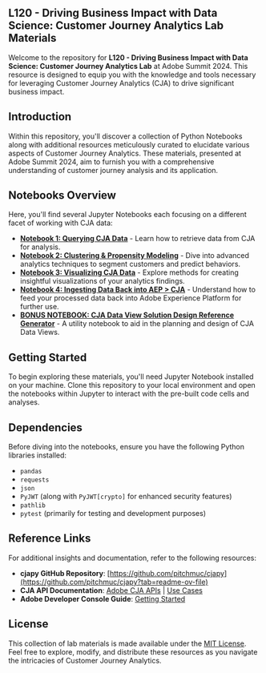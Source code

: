 ## L120 - Driving Business Impact with Data Science: Customer Journey Analytics Lab Materials

Welcome to the repository for **L120 - Driving Business Impact with Data Science: Customer Journey Analytics Lab** at Adobe Summit 2024. This resource is designed to equip you with the knowledge and tools necessary for leveraging Customer Journey Analytics (CJA) to drive significant business impact.

## Introduction

Within this repository, you'll discover a collection of Python Notebooks along with additional resources meticulously curated to elucidate various aspects of Customer Journey Analytics. These materials, presented at Adobe Summit 2024, aim to furnish you with a comprehensive understanding of customer journey analysis and its application.

## Notebooks Overview

Here, you'll find several Jupyter Notebooks each focusing on a different facet of working with CJA data:

- [**Notebook 1: Querying CJA Data**](query_data.ipynb) - Learn how to retrieve data from CJA for analysis.
- [**Notebook 2: Clustering & Propensity Modeling**](clustering.ipynb) - Dive into advanced analytics techniques to segment customers and predict behaviors.
- [**Notebook 3: Visualizing CJA Data**](visualize_data.ipynb) - Explore methods for creating insightful visualizations of your analytics findings.
- [**Notebook 4: Ingesting Data Back into AEP > CJA**](ingesting_data.ipynb) - Understand how to feed your processed data back into Adobe Experience Platform for further use.
- [**BONUS NOTEBOOK: CJA Data View Solution Design Reference Generator**](cja_dataview_solution_design_reference_generator.ipynb) - A utility notebook to aid in the planning and design of CJA Data Views.

## Getting Started

To begin exploring these materials, you'll need Jupyter Notebook installed on your machine. Clone this repository to your local environment and open the notebooks within Jupyter to interact with the pre-built code cells and analyses.

## Dependencies

Before diving into the notebooks, ensure you have the following Python libraries installed:

- `pandas`
- `requests`
- `json`
- `PyJWT` (along with `PyJWT[crypto]` for enhanced security features)
- `pathlib`
- `pytest` (primarily for testing and development purposes)

## Reference Links

For additional insights and documentation, refer to the following resources:

- **cjapy GitHub Repository**: [https://github.com/pitchmuc/cjapy](https://github.com/pitchmuc/cjapy?tab=readme-ov-file)
- **CJA API Documentation**: [Adobe CJA APIs](https://www.adobe.io/cja-apis/docs/api/) | [Use Cases](https://www.adobe.io/cja-apis/docs/use-cases/)
- **Adobe Developer Console Guide**: [Getting Started](https://developer.adobe.com/developer-console/docs/guides/getting-started/)

## License

This collection of lab materials is made available under the [MIT License](LICENSE). Feel free to explore, modify, and distribute these resources as you navigate the intricacies of Customer Journey Analytics.
